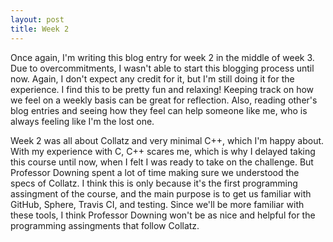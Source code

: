 ```yaml
---
layout: post
title: Week 2
---
```


Once again, I'm writing this blog entry for week 2 in the middle of week 3. Due to overcommitments, I wasn't able to start this blogging process until now. Again, I don't expect any credit for it, but I'm still doing it for the experience. I find this to be pretty fun and relaxing! Keeping track on how we feel on a weekly basis can be great for reflection. Also, reading other's blog entries and seeing how they feel can help someone like me, who is always feeling like I'm the lost one.

Week 2 was all about Collatz and very minimal C++, which I'm happy about. With my experience with C, C++ scares me, which is why I delayed taking this course until now, when I felt I was ready to take on the challenge. But Professor Downing spent a lot of time making sure we understood the specs of Collatz. I think this is only because it's the first programming assingment of the course, and the main purpose is to get us familiar with GitHub, Sphere, Travis CI, and testing. Since we'll be more familiar with these tools, I think Professor Downing won't be as nice and helpful for the programming assingments that follow Collatz.
